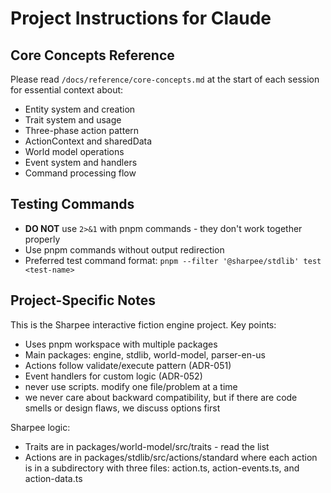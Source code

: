 # Project Instructions for Claude

## Core Concepts Reference
Please read `/docs/reference/core-concepts.md` at the start of each session for essential context about:
- Entity system and creation
- Trait system and usage
- Three-phase action pattern
- ActionContext and sharedData
- World model operations
- Event system and handlers
- Command processing flow

## Testing Commands

- **DO NOT** use `2>&1` with pnpm commands - they don't work together properly
- Use pnpm commands without output redirection
- Preferred test command format: `pnpm --filter '@sharpee/stdlib' test <test-name>`

## Project-Specific Notes

This is the Sharpee interactive fiction engine project. Key points:
- Uses pnpm workspace with multiple packages
- Main packages: engine, stdlib, world-model, parser-en-us
- Actions follow validate/execute pattern (ADR-051)
- Event handlers for custom logic (ADR-052)
- never use scripts. modify one file/problem at a time
- we never care about backward compatibility, but if there are code smells or design flaws, we discuss options first

Sharpee logic:
- Traits are in packages/world-model/src/traits - read the list
- Actions are in packages/stdlib/src/actions/standard where each action is in a subdirectory with three files: action.ts, action-events.ts, and action-data.ts
